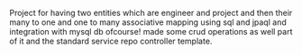 Project for having two entities which are engineer and project and then their many to one and one to many associative mapping using sql and jpaql and integration with mysql db ofcourse! made some crud operations as well part of it and the standard service repo controller template.
